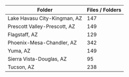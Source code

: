 | Folder                       |   Files / Folders |
|------------------------------|-------------------|
| Lake Havasu City-Kingman, AZ |               147 |
| Prescott Valley-Prescott, AZ |               149 |
| Flagstaff, AZ                |               129 |
| Phoenix-Mesa-Chandler, AZ    |               342 |
| Yuma, AZ                     |               149 |
| Sierra Vista-Douglas, AZ     |                95 |
| Tucson, AZ                   |               238 |